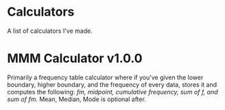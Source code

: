 # Calculators
A list of calculators I've made.

# MMM Calculator v1.0.0
Primarily a frequency table calculator where if you've given the lower boundary, higher boundary, and the frequency of every data, stores it and computes the following: _f*m, midpoint, cumulative frequency, sum of f, and sum of f*m_. Mean, Median, Mode is optional after.
